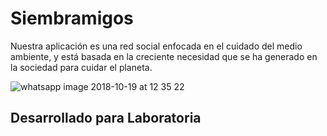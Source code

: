 # Siembramigos

Nuestra aplicación es una red social enfocada en el cuidado del medio ambiente, y está basada en la creciente necesidad que se ha generado en la sociedad para cuidar el planeta.

![whatsapp image 2018-10-19 at 12 35 22](https://user-images.githubusercontent.com/39339093/47228424-9059dc80-d39b-11e8-81fa-e6793e72d147.jpeg)

## Desarrollado para Laboratoria
